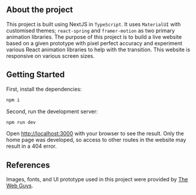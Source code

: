 ## About the project

This project is built using NextJS in `TypeScript`. It uses `MaterialUI` with customised themes; `react-spring` and `framer-motion` as two primary animation libraries. The purpose of this project is to build a live website based on a given prototype with pixel perfect accuracy and experiment various React animation libraries to help with the transition. 
This website is responsive on various screen sizes.

## Getting Started

First, install the dependencies:
```bash
npm i
```
Second, run the development server:
```bash
npm run dev
```

Open [http://localhost:3000](http://localhost:3000) with your browser to see the result. Only the home page was developed, so access to other routes in the website may result in a 404 error.

## References
Images, fonts, and UI prototype used in this project were provided by <a href='https://thewebguys.co.nz'>The Web Guys</a>.
